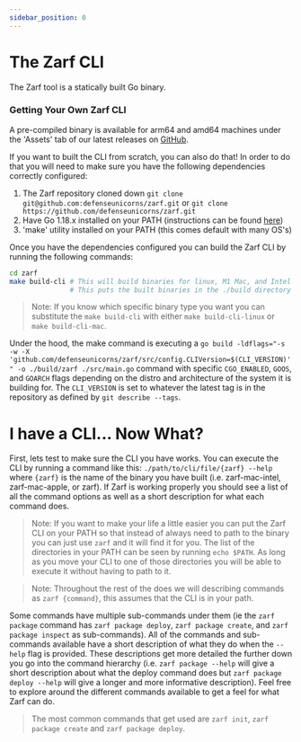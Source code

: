 ```yaml
---
sidebar_position: 0
---
```


# The Zarf CLI

The Zarf tool is a statically built Go binary. 

### Getting Your Own Zarf CLI

A pre-compiled binary is available for arm64 and amd64 machines under the 'Assets' tab of our latest releases on [GitHub](https://github.com/defenseunicorns/zarf/releases).

If you want to built the CLI from scratch, you can also do that! In order to do that you will need to make sure you have the following dependencies correctly configured:
1. The Zarf repository cloned down `git clone git@github.com:defenseunicorns/zarf.git` or `git clone https://github.com/defenseunicorns/zarf.git`
2. Have Go 1.18.x installed on your PATH (instructions can be found [here](https://go.dev/doc/install))
3. 'make' utility installed on your PATH (this comes default with many OS's)

Once you have the dependencies configured you can build the Zarf CLI by running the following commands:
```bash
cd zarf
make build-cli # This will build binaries for linux, M1 Mac, and Intel Mac machines
               # This puts the built binaries in the ./build directory
```
 > Note: If you know which specific binary type you want you can substitute the `make build-cli` with either `make build-cli-linux` or `make build-cli-mac`.

 Under the hood, the make command is executing a `go build -ldflags="-s -w -X 'github.com/defenseunicorns/zarf/src/config.CLIVersion=$(CLI_VERSION)'" -o ./build/zarf ./src/main.go` command with specific `CGO_ENABLED`, `GOOS`, and `GOARCH` flags depending on the distro and architecture of the system it is building for. The `CLI_VERSION` is set to whatever the latest tag is in the repository as defined by `git describe --tags`.


# I have a CLI... Now What?

First, lets test to make sure the CLI you have works. You can execute the CLI by running a command like this: `./path/to/cli/file/{zarf} --help` where `{zarf}` is the name of the binary you have built (i.e. zarf-mac-intel, zarf-mac-apple, or zarf). If Zarf is working properly you should see a list of all the command options as well as a short description for what each command does.
> Note: If you want to make your life a little easier you can put the Zarf CLI on your PATH so that instead of always need to path to the binary you can just use `zarf` and it will find it for you. The list of the directories in your PATH can be seen by running `echo $PATH`. As long as you move your CLI to one of those directories you will be able to execute it without having to path to it.

> Note: Throughout the rest of the does we will describing commands as `zarf {command}`, this assumes that the CLI is in your path.

Some commands have multiple sub-commands under them (ie the `zarf package` command has `zarf package deploy`, `zarf package create`, and `zarf package inspect` as sub-commands). All of the commands and sub-commands available have a short description of what they do when the `--help` flag is provided. These descriptions get more detailed the further down you go into the command hierarchy (i.e. `zarf package --help` will give a short description about what the deploy command does but `zarf package deploy --help` will give a longer and more informative description). Feel free to explore around the different commands available to get a feel for what Zarf can do.

> The most common commands that get used are `zarf init`, `zarf package create` and `zarf package deploy`.
